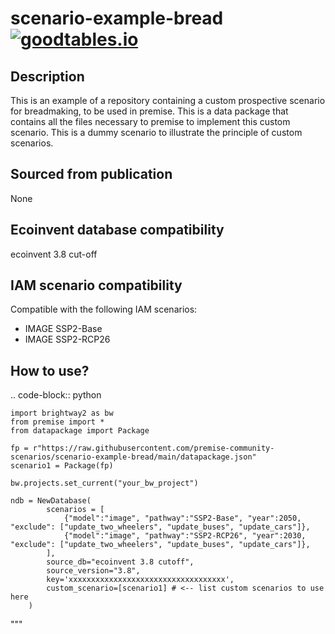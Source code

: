 # scenario-example-bread [![goodtables.io](https://goodtables.io/badge/github/premise-community-scenarios/scenario-example-bread.svg)](https://goodtables.io/github/premise-community-scenarios/scenario-example-bread)

Description
-----------

This is an example of a repository containing a custom prospective scenario for breadmaking, to be used in premise.
This is a data package that contains all the files necessary to premise to implement
this custom scenario. This is a dummy scenario to illustrate the principle of custom scenarios.

Sourced from publication
------------------------

None

Ecoinvent database compatibility
--------------------------------

ecoinvent 3.8 cut-off

IAM scenario compatibility
---------------------------

Compatible with the following IAM scenarios:
* IMAGE SSP2-Base
* IMAGE SSP2-RCP26

How to use?
-----------

.. code-block:: python

    import brightway2 as bw
    from premise import *
    from datapackage import Package
    
    fp = r"https://raw.githubusercontent.com/premise-community-scenarios/scenario-example-bread/main/datapackage.json"
    scenario1 = Package(fp)
    
    bw.projects.set_current("your_bw_project")
    
    ndb = NewDatabase(
            scenarios = [
                {"model":"image", "pathway":"SSP2-Base", "year":2050, "exclude": ["update_two_wheelers", "update_buses", "update_cars"]},
                {"model":"image", "pathway":"SSP2-RCP26", "year":2030, "exclude": ["update_two_wheelers", "update_buses", "update_cars"]},
            ],        
            source_db="ecoinvent 3.8 cutoff",
            source_version="3.8",
            key='xxxxxxxxxxxxxxxxxxxxxxxxxxxxxxxxxxx',
            custom_scenario=[scenario1] # <-- list custom scenarios to use here
        )
"""

